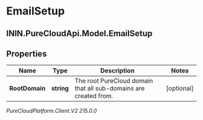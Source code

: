 # EmailSetup

## ININ.PureCloudApi.Model.EmailSetup

## Properties

|Name | Type | Description | Notes|
|------------ | ------------- | ------------- | -------------|
| **RootDomain** | **string** | The root PureCloud domain that all sub-domains are created from. | [optional] |



_PureCloudPlatform.Client.V2 215.0.0_
